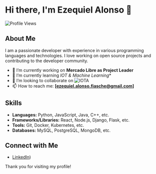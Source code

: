 # Hi there, I'm Ezequiel Alonso 👋

![Profile Views](https://www.linkedin.com/in/ezequiel-alonso/)

## About Me

I am a passionate developer with experience in various programming languages and technologies. I love working on open source projects and contributing to the developer community.

- 🔭 I’m currently working on **Mercado Libre as Project Leader**
- 🌱 I’m currently learning *IOT & Machine Learning**
- 👯 I’m looking to collaborate on ![IOTA](https://www.iota.org/)
- 📫 How to reach me: **[ezequiel.alonso.fiasche@gmail.com]**

## Skills

- **Languages:** Python, JavaScript, Java, C++, etc.
- **Frameworks/Libraries:** React, Node.js, Django, Flask, etc.
- **Tools:** Git, Docker, Kubernetes, etc.
- **Databases:** MySQL, PostgreSQL, MongoDB, etc.

## Connect with Me

- [LinkedIn](https://www.linkedin.com/in/ezequiel-alonso/))

Thank you for visiting my profile!
